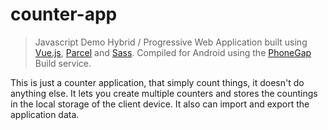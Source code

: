 # counter-app

> Javascript Demo Hybrid / Progressive Web Application built using [Vue.js](https://vuejs.org/), [Parcel](https://parceljs.org/) and [Sass](https://sass-lang.com/). Compiled for Android using the [PhoneGap](https://phonegap.com/) Build service.

This is just a counter application, that simply count things, it doesn't do anything else. It lets you create multiple counters and stores the countings in the local storage of the client device. It also can import and export the application data.

